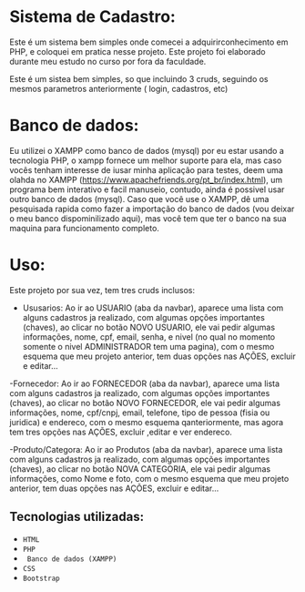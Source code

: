 # Sistema de Cadastro:
Este é um sistema bem simples onde comecei a adquirirconhecimento em PHP, e coloquei em pratica nesse projeto. Este projeto foi elaborado durante meu estudo no curso por fora da faculdade.

Este é um sistea bem simples, so que incluindo 3 cruds, seguindo os mesmos parametros anteriormente ( login, cadastros, etc)
# Banco de dados:

 Eu utilizei o XAMPP como banco de dados (mysql) por eu estar usando a tecnologia PHP, o xampp fornece um melhor suporte para ela, mas caso vocês tenham interesse de iusar minha aplicação para testes, deem uma olahda no XAMPP (https://www.apachefriends.org/pt_br/index.html), um programa bem interativo e facil manuseio, contudo, ainda é possivel usar outro banco de dados (mysql).
Caso que você use o XAMPP, dê uma pesquisada rapida como fazer a importação do banco de dados (vou deixar o meu banco dispominilizado aqui), mas você tem que ter o banco na sua maquina para funcionamento completo.

# Uso:
Este projeto por sua vez, tem tres cruds inclusos:

- Ususarios:
Ao ir ao USUARIO (aba da navbar), aparece uma lista com alguns cadastros ja realizado, com algumas opções importantes (chaves), ao clicar no botão NOVO USUARIO, ele vai pedir algumas informações, nome, cpf, email, senha, e nivel (no qual no momento somente o nivel ADMINISTRADOR tem uma pagina), com o mesmo esquema que meu projeto anterior, tem duas opções nas AÇÕES, excluir e editar...

-Fornecedor:
Ao ir ao FORNECEDOR (aba da navbar), aparece uma lista com alguns cadastros ja realizado, com algumas opções importantes (chaves), ao clicar no botão NOVO FORNECEDOR, ele vai pedir algumas informações, nome, cpf/cnpj, email, telefone, tipo de pessoa (fisia ou juridica) e endereco, com o mesmo esquema qanteriormente, mas agora tem tres opções nas AÇÕES, excluir ,editar e ver endereco.

-Produto/Categora:
Ao ir ao Produtos (aba da navbar), aparece uma lista com alguns cadastros ja realizado, com algumas opções importantes (chaves), ao clicar no botão NOVA CATEGORIA, ele vai pedir algumas informações, como Nome e foto, com o mesmo esquema que meu projeto anterior, tem duas opções nas AÇÕES, excluir e editar...


## Tecnologias utilizadas:
- `` HTML ``
- `` PHP ``
- `` Banco de dados (XAMPP)``
- `` CSS ``
- ``Bootstrap ``